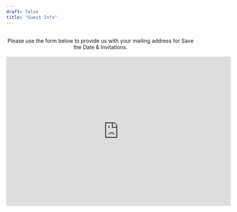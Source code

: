 ```yaml
---
draft: false
title: "Guest Info"
---
```

<div style="text-align: center;">
<br>
Please use the form below to provide us with your mailing address for Save the Date & Invitations.
<br>
<br>

<iframe src="https://form.victorianobennett.wedding/www/" style="border:0px #ffffff none;" name="myiFrame" scrolling="no" frameborder="1" marginheight="0px" marginwidth="0px" height="400px" width="600px" allowfullscreen></iframe><div style="overflow: auto; position: absolute; height: 0pt; width: 0pt;"></div><div style="overflow: auto; position: absolute; height: 0pt; width: 0pt;"><a href="https://www.embedista.com/">Iframe Generator</a></div><script type="text/javascript" src="https://www.embedista.com/j/if.js"></script> </div><style>.boxes2{height:212px;width:316px;} #new img{max-width:none!important;background:none!important}#iframe{max-height:none!important;max-width:none!important;background:none!important}</style></div>

</p>

</div>